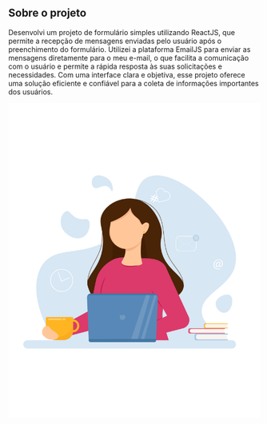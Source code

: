 ## Sobre o projeto

Desenvolvi um projeto de formulário simples utilizando ReactJS, que permite a recepção de mensagens enviadas pelo usuário após o preenchimento do formulário. Utilizei a plataforma EmailJS para enviar as mensagens diretamente para o meu e-mail, o que facilita a comunicação com o usuário e permite a rápida resposta às suas solicitações e necessidades. Com uma interface clara e objetiva, esse projeto oferece uma solução eficiente e confiável para a coleta de informações importantes dos usuários.

<img src="src/componentes/imgs/woman.png">